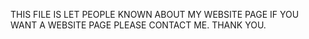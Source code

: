 THIS FILE IS LET PEOPLE KNOWN ABOUT MY WEBSITE PAGE IF YOU WANT A WEBSITE PAGE PLEASE CONTACT ME. THANK YOU.
